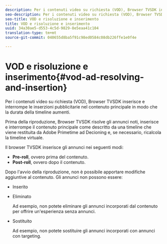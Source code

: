 ```yaml
---
description: Per i contenuti video su richiesta (VOD), Browser TVSDK inserisce e interrompe le inserzioni pubblicitarie nel contenuto principale in modo che la durata della timeline aumenti.
seo-description: Per i contenuti video su richiesta (VOD), Browser TVSDK inserisce e interrompe le inserzioni pubblicitarie nel contenuto principale in modo che la durata della timeline aumenti.
seo-title: VOD e risoluzione e inserimento
title: VOD e risoluzione e inserimento
uuid: 34a30ae5-d553-4c5d-9829-8e5eaa41c104
translation-type: tm+mt
source-git-commit: 040655d8ba5f91c98ed0584c08db226ffe1e0f4e

---
```



# VOD e risoluzione e inserimento{#vod-ad-resolving-and-insertion}

Per i contenuti video su richiesta (VOD), Browser TVSDK inserisce e interrompe le inserzioni pubblicitarie nel contenuto principale in modo che la durata della timeline aumenti.

Prima della riproduzione, Browser TVSDK risolve gli annunci noti, inserisce e interrompe il contenuto principale come descritto da una timeline che viene restituita da Adobe Primetime ad Decioning e, se necessario, ricalcola la timeline virtuale.

Il browser TVSDK inserisce gli annunci nei seguenti modi:

* **Pre-roll**, ovvero prima del contenuto.
* **Post-roll**, ovvero dopo il contenuto.

Dopo l&#39;avvio della riproduzione, non è possibile apportare modifiche aggiuntive al contenuto. Gli annunci non possono essere:

* Inserito
* Eliminato

   Ad esempio, non potete eliminare gli annunci incorporati dal contenuto per offrire un&#39;esperienza senza annunci.
* Sostituito

   Ad esempio, non potete sostituire gli annunci incorporati con annunci con targeting.

